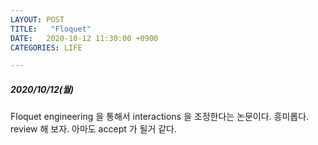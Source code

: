 ```yaml
---
LAYOUT: POST
TITLE:   "Floquet"
DATE:   2020-10-12 11:30:00 +0900
CATEGORIES: LIFE

---
```




#####  2020/10/12(월)


Floquet engineering 을 통해서 interactions 을 조정한다는 논문이다. 흥미롭다. 
review 해 보자. 아마도 accept 가 될거 같다.



